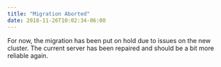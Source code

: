 ```yaml
---
title: "Migration Aborted"
date: 2018-11-26T10:02:34-06:00
---
```


For now, the migration has been put on hold due to issues on the new cluster.
The current server has been repaired and should be a bit more reliable again.